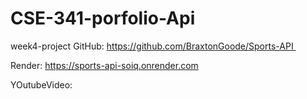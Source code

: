 # CSE-341-porfolio-Api
week4-project
GitHub: https://github.com/BraxtonGoode/Sports-API 

Render: https://sports-api-soiq.onrender.com

YOutubeVideo: